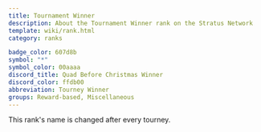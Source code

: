 ```yaml
---
title: Tournament Winner
description: About the Tournament Winner rank on the Stratus Network
template: wiki/rank.html
category: ranks

badge_color: 607d8b
symbol: "*"
symbol_color: 00aaaa
discord_title: Quad Before Christmas Winner
discord_color: ffdb00
abbreviation: Tourney Winner
groups: Reward-based, Miscellaneous
---
```


This rank's name is changed after every tourney.
